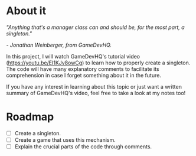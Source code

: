 # About it
_"Anything that's a manager class can and should be, for the most part, a singleton."_

_- Jonathan Weinberger, from GameDevHQ._

 In this project, I will watch GameDevHQ's tutorial video (https://youtu.be/EI1KJv8owCg) to learn how to properly create a singleton. The code will have many explanatory comments to facilitate its comprehension in case I forget something about it in the future.
 
If you have any interest in learning about this topic or just want a written summary of GameDevHQ's video, feel free to take a look at my notes too!

# Roadmap
- [ ] Create a singleton.
- [ ] Create a game that uses this mechanism.
- [ ] Explain the crucial parts of the code through comments.
